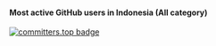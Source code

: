 #### Most active GitHub users in Indonesia (All category)

[![committers.top badge](https://user-badge.committers.top/indonesia_private/mjamilasfihani.svg)](https://user-badge.committers.top/indonesia_private/mjamilasfihani)
